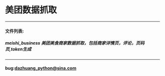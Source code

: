 # 美团数据抓取 
***
#### 文件列表:
##### meishi_business 美团美食商家数据抓取，包括商家详情页，评论，页码页,token生成
***
#### bug:dazhuang_python@sina.com
